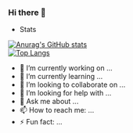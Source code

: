 ### Hi there 👋

- Stats

[![Anurag's GitHub stats](https://github-readme-stats.vercel.app/api?username=0xbalazstoth&show_icons=true&theme=onedark)](https://github.com/anuraghazra/github-readme-stats)
<br>
[![Top Langs](https://github-readme-stats.vercel.app/api/top-langs/?username=0xbalazstoth&langs_count=50&theme=onedark)](https://github.com/anuraghazra/github-readme-stats)

- 🔭 I’m currently working on ...
- 🌱 I’m currently learning ...
- 👯 I’m looking to collaborate on ...
- 🤔 I’m looking for help with ...
- 💬 Ask me about ...
- 📫 How to reach me: ...
- ⚡ Fun fact: ...
